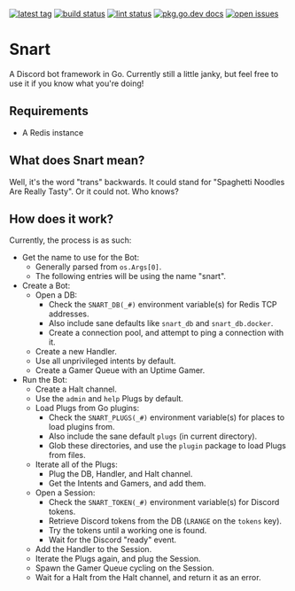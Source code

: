 [![latest tag](https://img.shields.io/github/v/tag/go-snart/snart)](https://github.com/go-snart/snart/tags)
[![build status](https://img.shields.io/github/workflow/status/go-snart/snart/build)](https://github.com/go-snart/snart/actions?query=workflow:build)
[![lint status](https://img.shields.io/github/workflow/status/go-snart/snart/lint?label=lint)](https://github.com/go-snart/snart/actions?query=workflow:lint)
[![pkg.go.dev docs](https://img.shields.io/badge/pkg.go.dev-docs-blue.svg)](https://pkg.go.dev/github.com/go-snart/snart)
[![open issues](https://img.shields.io/github/issues/go-snart/snart)](https://github.com/go-snart/snart/issues)

Snart
=====
A Discord bot framework in Go. Currently still a little janky, but feel free to use it if you know what you're doing!

Requirements
------------
- A Redis instance

What does Snart mean?
---------------------
Well, it's the word "trans" backwards. It could stand for "Spaghetti Noodles Are Really Tasty". Or it could not. Who knows?

How does it work?
-----------------
Currently, the process is as such:
 - Get the name to use for the Bot:
   - Generally parsed from `os.Args[0]`.
   - The following entries will be using the name "snart".
 - Create a Bot:
   - Open a DB:
     - Check the `SNART_DB(_#)` environment variable(s) for Redis TCP addresses.
     - Also include sane defaults like `snart_db` and `snart_db.docker`.
     - Create a connection pool, and attempt to ping a connection with it.
   - Create a new Handler.
   - Use all unprivileged intents by default.
   - Create a Gamer Queue with an Uptime Gamer.
 - Run the Bot:
   - Create a Halt channel.
   - Use the `admin` and `help` Plugs by default.
   - Load Plugs from Go plugins:
     - Check the `SNART_PLUGS(_#)` environment variable(s) for places to load plugins from.
     - Also include the sane default `plugs` (in current directory).
     - Glob these directories, and use the `plugin` package to load Plugs from files.
   - Iterate all of the Plugs:
     - Plug the DB, Handler, and Halt channel.
     - Get the Intents and Gamers, and add them.
   - Open a Session:
     - Check the `SNART_TOKEN(_#)` environment variable(s) for Discord tokens.
     - Retrieve Discord tokens from the DB (`LRANGE` on the `tokens` key).
     - Try the tokens until a working one is found.
     - Wait for the Discord "ready" event.
   - Add the Handler to the Session.
   - Iterate the Plugs again, and plug the Session.
   - Spawn the Gamer Queue cycling on the Session.
   - Wait for a Halt from the Halt channel, and return it as an error.
